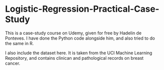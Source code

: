 # Logistic-Regression-Practical-Case-Study
This is a case-study course on Udemy, given for free by Hadelin de Ponteves. I have done the Python code alongside him, and also tried to do the same in R. 

I also include the dataset here. It is taken from the UCI Machine Learning Repository, and contains clinican and pathological records on breast cancer.
